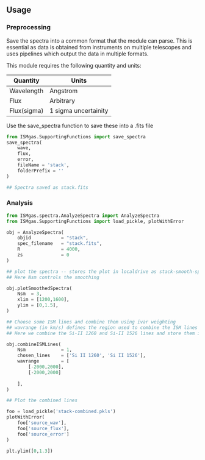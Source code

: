 ## Usage 

### Preprocessing

Save the spectra into a common format that the module can parse. 
This is essential as data is obtained from instruments on multiple telescopes and uses pipelines which output the data in multiple formats.

This module requires the following quantity and units:

| Quantity | Units |
| -------- | ------|
| Wavelength | Angstrom |
| Flux | Arbitrary |
| Flux(sigma) | 1 sigma uncertainity|

Use the save_spectra function to save these into a .fits file 

```python
from ISMgas.SupportingFunctions import save_spectra
save_spectra(
    wave, 
    flux, 
    error, 
    fileName = 'stack', 
    folderPrefix = ''
)

## Spectra saved as stack.fits
```

### Analysis

```python
from ISMgas.spectra.AnalyzeSpectra import AnalyzeSpectra
from ISMgas.SupportingFunctions import load_pickle, plotWithError

obj = AnalyzeSpectra(
    objid           = "stack",
    spec_filename   = "stack.fits",
    R               = 4000,
    zs              = 0
)

## plot the spectra -- stores the plot in localdrive as stack-smooth-spectra.png
## Here Nsm controls the smoothing

obj.plotSmoothedSpectra(
    Nsm  = 3,
    xlim = [1200,1600],
    ylim = [0,1.5],    
)

## Choose some ISM lines and combine them using ivar weighting
## wavrange (in km/s) defines the region used to combine the ISM lines
## Here we combine the Si-II 1260 and Si-II 1526 lines and store them in stack-combined.pkls

obj.combineISMLines(
    Nsm             = 1,
    chosen_lines    = ['Si II 1260', 'Si II 1526'],
    wavrange        = [
        [-2000,2000],
        [-2000,2000]
        
    ],
)

## Plot the combined lines

foo = load_pickle('stack-combined.pkls')
plotWithError(
    foo['source_wav'],
    foo['source_flux'],
    foo['source_error']
)

plt.ylim([0,1.3])
```
